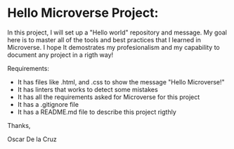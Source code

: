 # Hello Microverse Project:

In this project, I will set up a "Hello world" repository and message. My goal here is to master all of the tools and best practices that I learned in Microverse. 
I hope It demostrates my profesionalism and my capability to document any project in a rigth way!

Requirements:
- It has files like .html, and .css to show the message "Hello Microverse!"
- It has linters that works to detect some mistakes
- It has all the requirements asked for Microverse for this project
- It has a .gitignore file
- It has a README.md file to describe this project rigthly


Thanks,


Oscar De la Cruz